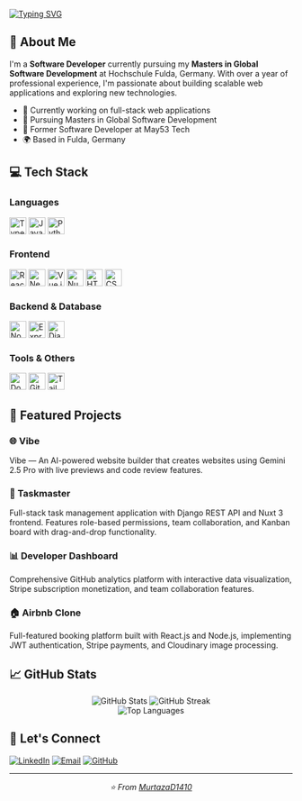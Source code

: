 <p align="center">
  
[![Typing SVG](https://readme-typing-svg.demolab.com?font=Fira+Code&weight=500&size=30&pause=2000&color=000000&background=FFFFFF&center=true&vCenter=true&width=1200&height=300&lines=Hey+there+%F0%9F%91%8B%2C+I%E2%80%99m+Murtaza+%E2%80%94+Let%E2%80%99s+Build!;Code.+Create.+Innovate.;Building+the+Future%2C+One+Commit+at+a+Time+%E2%8F%B3)](https://git.io/typing-svg)

</p>

## 🚀 About Me

I'm a **Software Developer** currently pursuing my **Masters in Global Software Development** at Hochschule Fulda, Germany. With over a year of professional experience, I'm passionate about building scalable web applications and exploring new technologies.

- 🔭 Currently working on full-stack web applications
- 🌱 Pursuing Masters in Global Software Development
- 💼 Former Software Developer at May53 Tech
- 🌍 Based in Fulda, Germany

## 💻 Tech Stack

### Languages

<p>
  <img src="https://cdn.jsdelivr.net/gh/devicons/devicon/icons/typescript/typescript-original.svg" alt="TypeScript" width="30" height="30"/>
  <img src="https://cdn.jsdelivr.net/gh/devicons/devicon/icons/javascript/javascript-original.svg" alt="JavaScript" width="30" height="30"/>
  <img src="https://cdn.jsdelivr.net/gh/devicons/devicon/icons/python/python-original.svg" alt="Python" width="30" height="30"/>
<!--   <img src="https://cdn.jsdelivr.net/gh/devicons/devicon/icons/java/java-original.svg" alt="Java" width="30" height="30"/>
  <img src="https://cdn.jsdelivr.net/gh/devicons/devicon/icons/cplusplus/cplusplus-original.svg" alt="C++" width="30" height="30"/>
  <img src="https://cdn.jsdelivr.net/gh/devicons/devicon/icons/c/c-original.svg" alt="C" width="30" height="30"/> -->
</p>

### Frontend

<p>
  <img src="https://cdn.jsdelivr.net/gh/devicons/devicon/icons/react/react-original.svg" alt="React" width="30" height="30"/>
  <img src="https://cdn.jsdelivr.net/gh/devicons/devicon/icons/nextjs/nextjs-original.svg" alt="Next.js" width="30" height="30"/>
  <img src="https://cdn.jsdelivr.net/gh/devicons/devicon/icons/vuejs/vuejs-original.svg" alt="Vue.js" width="30" height="30"/>
  <img src="https://cdn.jsdelivr.net/gh/devicons/devicon/icons/nuxtjs/nuxtjs-original.svg" alt="Nuxt.js" width="30" height="30"/>
  <img src="https://cdn.jsdelivr.net/gh/devicons/devicon/icons/html5/html5-original.svg" alt="HTML5" width="30" height="30"/>
  <img src="https://cdn.jsdelivr.net/gh/devicons/devicon/icons/css3/css3-original.svg" alt="CSS3" width="30" height="30"/>
</p>

### Backend & Database

<p>
  <img src="https://cdn.jsdelivr.net/gh/devicons/devicon/icons/nodejs/nodejs-original.svg" alt="Node.js" width="30" height="30"/>
  <img src="https://skillicons.dev/icons?i=express" alt="Express" width="30" height="30"/>
  <img src="https://cdn.jsdelivr.net/gh/devicons/devicon/icons/django/django-plain.svg" alt="Django" width="30" height="30"/>
<!--   <img src="https://cdn.jsdelivr.net/gh/devicons/devicon/icons/mongodb/mongodb-original.svg" alt="MongoDB" width="30" height="30"/> -->
<!--   <img src="https://cdn.jsdelivr.net/gh/devicons/devicon/icons/postgresql/postgresql-original.svg" alt="PostgreSQL" width="30" height="30"/> -->
<!--   <img src="https://cdn.jsdelivr.net/gh/devicons/devicon/icons/mysql/mysql-original.svg" alt="MySQL" width="30" height="30"/> -->
<!--   <img src="https://cdn.jsdelivr.net/gh/devicons/devicon/icons/spring/spring-original.svg" alt="Spring Boot" width="30" height="30"/> -->
</p>

### Tools & Others

<p>
  <img src="https://cdn.jsdelivr.net/gh/devicons/devicon/icons/docker/docker-original.svg" alt="Docker" width="30" height="30"/>
  <img src="https://cdn.jsdelivr.net/gh/devicons/devicon/icons/git/git-original.svg" alt="Git" width="30" height="30"/>
  <img src="https://cdn.jsdelivr.net/gh/devicons/devicon/icons/tailwindcss/tailwindcss-original.svg" alt="Tailwind CSS" width="30" height="30"/>
<!--   <img src="https://cdn.jsdelivr.net/gh/devicons/devicon/icons/bootstrap/bootstrap-original.svg" alt="Bootstrap" width="30" height="30"/> -->
<!--   <img src="https://cdn.jsdelivr.net/gh/devicons/devicon/icons/materialui/materialui-original.svg" alt="Material UI" width="30" height="30"/> -->
</p>

## 🎯 Featured Projects

### 🌐 Vibe

Vibe — An AI-powered website builder that creates websites using Gemini 2.5 Pro with live previews and code review features.

### 🎯 Taskmaster

Full-stack task management application with Django REST API and Nuxt 3 frontend. Features role-based permissions, team collaboration, and Kanban board with drag-and-drop functionality.

### 📊 Developer Dashboard

Comprehensive GitHub analytics platform with interactive data visualization, Stripe subscription monetization, and team collaboration features.

### 🏠 Airbnb Clone

Full-featured booking platform built with React.js and Node.js, implementing JWT authentication, Stripe payments, and Cloudinary image processing.

## 📈 GitHub Stats

<div align="center">
  <img src="https://github-readme-stats.vercel.app/api?username=MurtazaD1410&show_icons=true&theme=tokyonight&hide_border=true" alt="GitHub Stats" />
  <img src="https://github-readme-streak-stats.herokuapp.com/?user=MurtazaD1410&theme=tokyonight&hide_border=true" alt="GitHub Streak" />
</div>

<div align="center">
  <img src="https://github-readme-stats.vercel.app/api/top-langs/?username=MurtazaD1410&layout=compact&theme=tokyonight&hide_border=true" alt="Top Languages" />
</div>

## 🤝 Let's Connect

[![LinkedIn](https://img.shields.io/badge/-LinkedIn-0077B5?style=flat-square&logo=linkedin&logoColor=white)](https://linkedin.com/in/murtazad1410)
[![Email](https://img.shields.io/badge/-Email-D14836?style=flat-square&logo=gmail&logoColor=white)](mailto:dhariwala1410@gmail.com)
[![GitHub](https://img.shields.io/badge/-GitHub-181717?style=flat-square&logo=github&logoColor=white)](https://github.com/MurtazaD1410)

---

<div align="center">
  <i>⭐️ From <a href="https://github.com/MurtazaD1410">MurtazaD1410</a></i>
</div>
